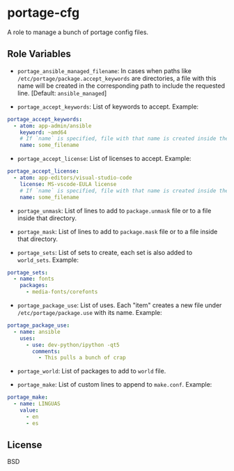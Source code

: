 portage-cfg
=========

A role to manage a bunch of portage config files.

Role Variables
--------------

- `portage_ansible_managed_filename`: In cases when paths like `/etc/portage/package.accept_keywords` are directories, a file with this name will be created in the corresponding path to include the requested line. [Default: `ansible_managed`]

- `portage_accept_keywords`: List of keywords to accept. Example:

```yaml
portage_accept_keywords:
  - atom: app-admin/ansible
    keyword: ~amd64
    # If `name` is specified, file with that name is created inside the `portage.accept_keywords` directory.
    name: some_filename
```

- `portage_accept_license`: List of licenses to accept. Example:
```yaml
portage_accept_license:
  - atom: app-editors/visual-studio-code
    license: MS-vscode-EULA license
    # If `name` is specified, file with that name is created inside the `portage.accept_keywords` directory.
    name: some_filename
```

- `portage_unmask`: List of lines to add to `package.unmask` file or to a file inside that directory.
- `portage_mask`: List of lines to add to `package.mask` file or to a file inside that directory.

- `portage_sets`: List of sets to create, each set is also added to `world_sets`. Example:
```yaml
portage_sets:
  - name: fonts
    packages:
      - media-fonts/corefonts
```
- `portage_package_use`: List of uses. Each "item" creates a new file under `/etc/portage/package.use` with its name. Example:
```yaml
portage_package_use:
  - name: ansible
    uses:
      - use: dev-python/ipython -qt5
        comments:
          - This pulls a bunch of crap
```

- `portage_world`: List of packages to add to `world` file.

- `portage_make`: List of custom lines to append to `make.conf`. Example:
```yaml
portage_make:
  - name: LINGUAS
    value:
      - en
      - es
```

License
-------
BSD
